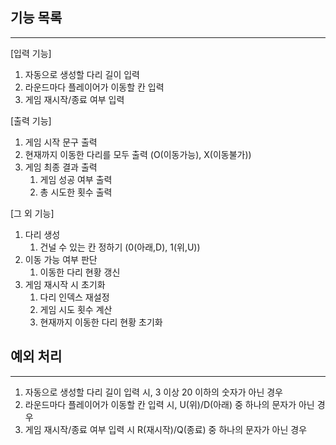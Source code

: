 기능 목록
-------
-------
[입력 기능]
1. 자동으로 생성할 다리 길이 입력
2. 라운드마다 플레이어가 이동할 칸 입력
3. 게임 재시작/종료 여부 입력


[출력 기능]
1. 게임 시작 문구 출력
2. 현재까지 이동한 다리를 모두 출력 (O(이동가능), X(이동불가))
3. 게임 최종 결과 출력
   1. 게임 성공 여부 출력
   2. 총 시도한 횟수 출력


[그 외 기능]
1. 다리 생성
   1. 건널 수 있는 칸 정하기 (0(아래,D), 1(위,U))
2. 이동 가능 여부 판단
   1. 이동한 다리 현황 갱신
3. 게임 재시작 시 초기화
   1. 다리 인덱스 재설정
   2. 게임 시도 횟수 계산
   3. 현재까지 이동한 다리 현황 초기화


예외 처리
-------
-------
1. 자동으로 생성할 다리 길이 입력 시, 3 이상 20 이하의 숫자가 아닌 경우
2. 라운드마다 플레이어가 이동할 칸 입력 시, U(위)/D(아래) 중 하나의 문자가 아닌 경우
3. 게임 재시작/종료 여부 입력 시 R(재시작)/Q(종료) 중 하나의 문자가 아닌 경우